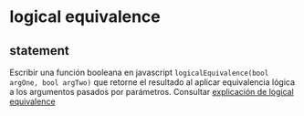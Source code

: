 # logical equivalence
## statement
Escribir una función booleana en javascript `logicalEquivalence(bool argOne, bool argTwo)` que retorne el resultado al aplicar equivalencia lógica a los argumentos pasados por parámetros. Consultar [explicación de logical equivalence](https://en.wikipedia.org/wiki/Boolean_algebra)